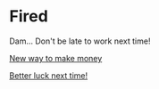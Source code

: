# Fired

Dam... Don't be late to work next time!

[New way to make money](invest.md)

[Better luck next time!](alarmring.md)

